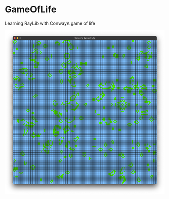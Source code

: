# GameOfLife
Learning RayLib with Conways game of life

![Conways Game Of Life](./ConwaysGameOfLife.png)
